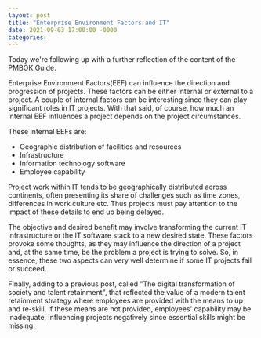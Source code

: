 ```yaml
---
layout: post
title: "Enterprise Environment Factors and IT"
date: 2021-09-03 17:00:00 -0000
categories:
---
```


Today we're following up with a further reflection of the content of the PMBOK Guide. 

Enterprise Environment Factors(EEF) can influence the direction and progression of projects. These factors can be either internal or external to a project. A couple of internal factors can be interesting since they can play significant roles in IT projects. With that said, of course, how much an internal EEF influences a project depends on the project circumstances. 

These internal EEFs are:
- Geographic distribution of facilities and resources
- Infrastructure
- Information technology software
- Employee capability 

Project work within IT tends to be geographically distributed across continents, often presenting its share of challenges such as time zones, differences in work culture etc. Thus projects must pay attention to the impact of these details to end up being delayed. 

The objective and desired benefit may involve transforming the current IT infrastructure or the IT software stack to a new desired state. These factors provoke some thoughts, as they may influence the direction of a project and, at the same time, be the problem a project is trying to solve. So, in essence, these two aspects can very well determine if some IT projects fail or succeed.

Finally, adding to a previous post, called "The digital transformation of society and talent retainment", that reflected the value of a modern talent retainment strategy where employees are provided with the means to up and re-skill. If these means are not provided, employees' capability may be inadequate, influencing projects negatively since essential skills might be missing. 
